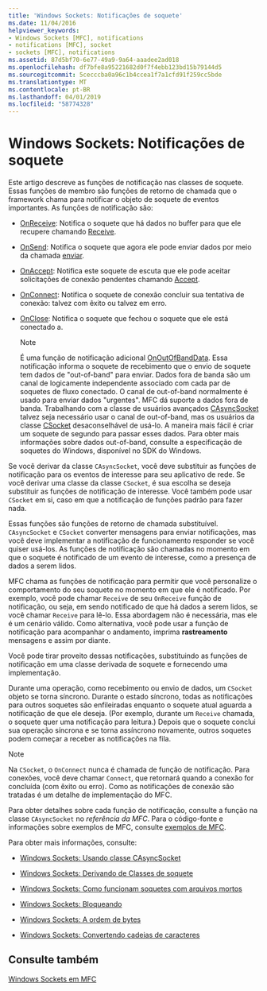 ```yaml
---
title: 'Windows Sockets: Notificações de soquete'
ms.date: 11/04/2016
helpviewer_keywords:
- Windows Sockets [MFC], notifications
- notifications [MFC], socket
- sockets [MFC], notifications
ms.assetid: 87d5bf70-6e77-49a9-9a64-aaadee2ad018
ms.openlocfilehash: df7bfe8a95221682d0f7f4ebb123bd15b79144d5
ms.sourcegitcommit: 5cecccba0a96c1b4ccea1f7a1cfd91f259cc5bde
ms.translationtype: MT
ms.contentlocale: pt-BR
ms.lasthandoff: 04/01/2019
ms.locfileid: "58774328"
---
```

# <a name="windows-sockets-socket-notifications"></a>Windows Sockets: Notificações de soquete

Este artigo descreve as funções de notificação nas classes de soquete. Essas funções de membro são funções de retorno de chamada que o framework chama para notificar o objeto de soquete de eventos importantes. As funções de notificação são:

- [OnReceive](../mfc/reference/casyncsocket-class.md#onreceive): Notifica o soquete que há dados no buffer para que ele recupere chamando [Receive](../mfc/reference/casyncsocket-class.md#receive).

- [OnSend](../mfc/reference/casyncsocket-class.md#onsend): Notifica o soquete que agora ele pode enviar dados por meio da chamada [enviar](../mfc/reference/casyncsocket-class.md#send).

- [OnAccept](../mfc/reference/casyncsocket-class.md#onaccept): Notifica este soquete de escuta que ele pode aceitar solicitações de conexão pendentes chamando [Accept](../mfc/reference/casyncsocket-class.md#accept).

- [OnConnect](../mfc/reference/casyncsocket-class.md#onconnect): Notifica o soquete de conexão concluir sua tentativa de conexão: talvez com êxito ou talvez em erro.

- [OnClose](../mfc/reference/casyncsocket-class.md#onclose): Notifica o soquete que fechou o soquete que ele está conectado a.

    > [!NOTE]
    >  É uma função de notificação adicional [OnOutOfBandData](../mfc/reference/casyncsocket-class.md#onoutofbanddata). Essa notificação informa o soquete de recebimento que o envio de soquete tem dados de "out-of-band" para enviar. Dados fora de banda são um canal de logicamente independente associado com cada par de soquetes de fluxo conectado. O canal de out-of-band normalmente é usado para enviar dados "urgentes". MFC dá suporte a dados fora de banda. Trabalhando com a classe de usuários avançados [CAsyncSocket](../mfc/reference/casyncsocket-class.md) talvez seja necessário usar o canal de out-of-band, mas os usuários da classe [CSocket](../mfc/reference/csocket-class.md) desaconselhável de usá-lo. A maneira mais fácil é criar um soquete de segundo para passar esses dados. Para obter mais informações sobre dados out-of-band, consulte a especificação de soquetes do Windows, disponível no SDK do Windows.

Se você derivar da classe `CAsyncSocket`, você deve substituir as funções de notificação para os eventos de interesse para seu aplicativo de rede. Se você derivar uma classe da classe `CSocket`, é sua escolha se deseja substituir as funções de notificação de interesse. Você também pode usar `CSocket` em si, caso em que a notificação de funções padrão para fazer nada.

Essas funções são funções de retorno de chamada substituível. `CAsyncSocket` e `CSocket` converter mensagens para enviar notificações, mas você deve implementar a notificação de funcionamento responder se você quiser usá-los. As funções de notificação são chamadas no momento em que o soquete é notificado de um evento de interesse, como a presença de dados a serem lidos.

MFC chama as funções de notificação para permitir que você personalize o comportamento do seu soquete no momento em que ele é notificado. Por exemplo, você pode chamar `Receive` de seu `OnReceive` função de notificação, ou seja, em sendo notificado de que há dados a serem lidos, se você chamar `Receive` para lê-lo. Essa abordagem não é necessária, mas ele é um cenário válido. Como alternativa, você pode usar a função de notificação para acompanhar o andamento, imprima **rastreamento** mensagens e assim por diante.

Você pode tirar proveito dessas notificações, substituindo as funções de notificação em uma classe derivada de soquete e fornecendo uma implementação.

Durante uma operação, como recebimento ou envio de dados, um `CSocket` objeto se torna síncrono. Durante o estado síncrono, todas as notificações para outros soquetes são enfileiradas enquanto o soquete atual aguarda a notificação de que ele deseja. (Por exemplo, durante um `Receive` chamada, o soquete quer uma notificação para leitura.) Depois que o soquete conclui sua operação síncrona e se torna assíncrono novamente, outros soquetes podem começar a receber as notificações na fila.

> [!NOTE]
>  Na `CSocket`, o `OnConnect` nunca é chamada de função de notificação. Para conexões, você deve chamar `Connect`, que retornará quando a conexão for concluída (com êxito ou erro). Como as notificações de conexão são tratadas é um detalhe de implementação do MFC.

Para obter detalhes sobre cada função de notificação, consulte a função na classe `CAsyncSocket` no *referência da MFC*. Para o código-fonte e informações sobre exemplos de MFC, consulte [exemplos de MFC](../overview/visual-cpp-samples.md).

Para obter mais informações, consulte:

- [Windows Sockets: Usando classe CAsyncSocket](../mfc/windows-sockets-using-class-casyncsocket.md)

- [Windows Sockets: Derivando de Classes de soquete](../mfc/windows-sockets-deriving-from-socket-classes.md)

- [Windows Sockets: Como funcionam soquetes com arquivos mortos](../mfc/windows-sockets-how-sockets-with-archives-work.md)

- [Windows Sockets: Bloqueando](../mfc/windows-sockets-blocking.md)

- [Windows Sockets: A ordem de bytes](../mfc/windows-sockets-byte-ordering.md)

- [Windows Sockets: Convertendo cadeias de caracteres](../mfc/windows-sockets-converting-strings.md)

## <a name="see-also"></a>Consulte também

[Windows Sockets em MFC](../mfc/windows-sockets-in-mfc.md)
